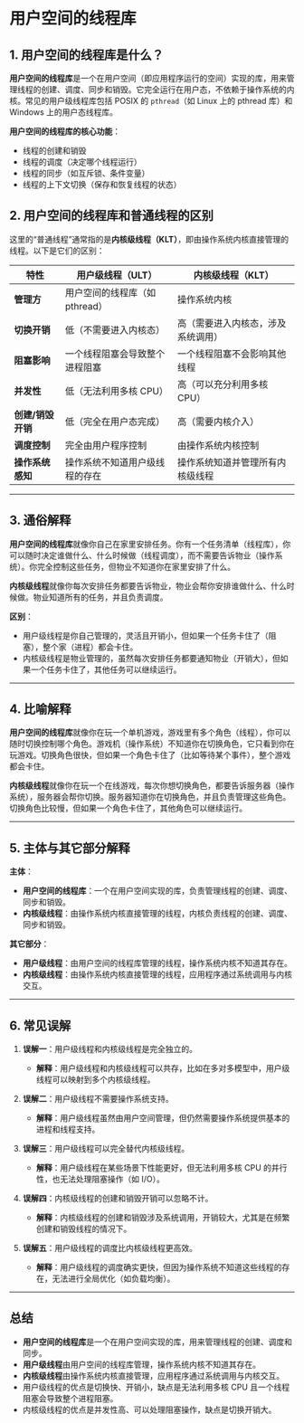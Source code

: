 # 用户空间的线程库

## 1. 用户空间的线程库是什么？

**用户空间的线程库**是一个在用户空间（即应用程序运行的空间）实现的库，用来管理线程的创建、调度、同步和销毁。它完全运行在用户态，不依赖于操作系统的内核。常见的用户级线程库包括 POSIX 的 `pthread`（如 Linux 上的 pthread 库）和 Windows 上的用户态线程库。

**用户空间的线程库的核心功能**：

- 线程的创建和销毁
- 线程的调度（决定哪个线程运行）
- 线程的同步（如互斥锁、条件变量）
- 线程的上下文切换（保存和恢复线程的状态）

## 2. 用户空间的线程库和普通线程的区别

这里的“普通线程”通常指的是**内核级线程（KLT）**，即由操作系统内核直接管理的线程。以下是它们的区别：

| **特性**          | **用户级线程（ULT）**          | **内核级线程（KLT）**              |
| ----------------- | ------------------------------ | ---------------------------------- |
| **管理方**        | 用户空间的线程库（如 pthread） | 操作系统内核                       |
| **切换开销**      | 低（不需要进入内核态）         | 高（需要进入内核态，涉及系统调用） |
| **阻塞影响**      | 一个线程阻塞会导致整个进程阻塞 | 一个线程阻塞不会影响其他线程       |
| **并发性**        | 低（无法利用多核 CPU）         | 高（可以充分利用多核 CPU）         |
| **创建/销毁开销** | 低（完全在用户态完成）         | 高（需要内核介入）                 |
| **调度控制**      | 完全由用户程序控制             | 由操作系统内核控制                 |
| **操作系统感知**  | 操作系统不知道用户级线程的存在 | 操作系统知道并管理所有内核级线程   |

---

## 3. 通俗解释

**用户空间的线程库**就像你自己在家里安排任务。你有一个任务清单（线程库），你可以随时决定谁做什么、什么时候做（线程调度），而不需要告诉物业（操作系统）。你完全控制这些任务，但物业不知道你在家里安排了什么。

**内核级线程**就像你每次安排任务都要告诉物业，物业会帮你安排谁做什么、什么时候做。物业知道所有的任务，并且负责调度。

**区别**：

- 用户级线程是你自己管理的，灵活且开销小，但如果一个任务卡住了（阻塞），整个家（进程）都会卡住。
- 内核级线程是物业管理的，虽然每次安排任务都要通知物业（开销大），但如果一个任务卡住了，其他任务可以继续运行。

---

## 4. 比喻解释

**用户空间的线程库**就像你在玩一个单机游戏，游戏里有多个角色（线程），你可以随时切换控制哪个角色。游戏机（操作系统）不知道你在切换角色，它只看到你在玩游戏。切换角色很快，但如果一个角色卡住了（比如等待某个事件），整个游戏都会卡住。

**内核级线程**就像你在玩一个在线游戏，每次你想切换角色，都要告诉服务器（操作系统），服务器会帮你切换。服务器知道你在切换角色，并且负责管理这些角色。切换角色比较慢，但如果一个角色卡住了，其他角色可以继续运行。

---

## 5. 主体与其它部分解释

**主体**：

- **用户空间的线程库**：一个在用户空间实现的库，负责管理线程的创建、调度、同步和销毁。
- **内核级线程**：由操作系统内核直接管理的线程，内核负责线程的创建、调度、同步和销毁。

**其它部分**：

- **用户级线程**：由用户空间的线程库管理的线程，操作系统内核不知道其存在。
- **内核级线程**：由操作系统内核直接管理的线程，应用程序通过系统调用与内核交互。

---

## 6. 常见误解

1. **误解一**：用户级线程和内核级线程是完全独立的。

   - **解释**：用户级线程和内核级线程可以共存，比如在多对多模型中，用户级线程可以映射到多个内核级线程。

2. **误解二**：用户级线程不需要操作系统支持。

   - **解释**：用户级线程虽然由用户空间管理，但仍然需要操作系统提供基本的进程和线程支持。

3. **误解三**：用户级线程可以完全替代内核级线程。

   - **解释**：用户级线程在某些场景下性能更好，但无法利用多核 CPU 的并行性，也无法处理阻塞操作（如 I/O）。

4. **误解四**：内核级线程的创建和销毁开销可以忽略不计。

   - **解释**：内核级线程的创建和销毁涉及系统调用，开销较大，尤其是在频繁创建和销毁线程的情况下。

5. **误解五**：用户级线程的调度比内核级线程更高效。
   - **解释**：用户级线程的调度确实更快，但因为操作系统不知道这些线程的存在，无法进行全局优化（如负载均衡）。

---

## 总结

- **用户空间的线程库**是一个在用户空间实现的库，用来管理线程的创建、调度和同步。
- **用户级线程**由用户空间的线程库管理，操作系统内核不知道其存在。
- **内核级线程**由操作系统内核直接管理，应用程序通过系统调用与内核交互。
- 用户级线程的优点是切换快、开销小，缺点是无法利用多核 CPU 且一个线程阻塞会导致整个进程阻塞。
- 内核级线程的优点是并发性高、可以处理阻塞操作，缺点是切换开销大。
